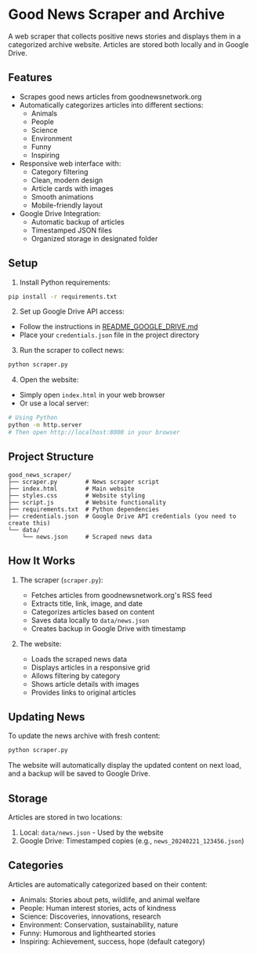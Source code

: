 # Good News Scraper and Archive

A web scraper that collects positive news stories and displays them in a categorized archive website. Articles are stored both locally and in Google Drive.

## Features

- Scrapes good news articles from goodnewsnetwork.org
- Automatically categorizes articles into different sections:
  - Animals
  - People
  - Science
  - Environment
  - Funny
  - Inspiring
- Responsive web interface with:
  - Category filtering
  - Clean, modern design
  - Article cards with images
  - Smooth animations
  - Mobile-friendly layout
- Google Drive Integration:
  - Automatic backup of articles
  - Timestamped JSON files
  - Organized storage in designated folder

## Setup

1. Install Python requirements:
```bash
pip install -r requirements.txt
```

2. Set up Google Drive API access:
- Follow the instructions in [README_GOOGLE_DRIVE.md](README_GOOGLE_DRIVE.md)
- Place your `credentials.json` file in the project directory

3. Run the scraper to collect news:
```bash
python scraper.py
```

4. Open the website:
- Simply open `index.html` in your web browser
- Or use a local server:
```bash
# Using Python
python -m http.server
# Then open http://localhost:8000 in your browser
```

## Project Structure

```
good_news_scraper/
├── scraper.py        # News scraper script
├── index.html        # Main website
├── styles.css        # Website styling
├── script.js         # Website functionality
├── requirements.txt  # Python dependencies
├── credentials.json  # Google Drive API credentials (you need to create this)
└── data/            
    └── news.json     # Scraped news data
```

## How It Works

1. The scraper (`scraper.py`):
   - Fetches articles from goodnewsnetwork.org's RSS feed
   - Extracts title, link, image, and date
   - Categorizes articles based on content
   - Saves data locally to `data/news.json`
   - Creates backup in Google Drive with timestamp

2. The website:
   - Loads the scraped news data
   - Displays articles in a responsive grid
   - Allows filtering by category
   - Shows article details with images
   - Provides links to original articles

## Updating News

To update the news archive with fresh content:
```bash
python scraper.py
```
The website will automatically display the updated content on next load, and a backup will be saved to Google Drive.

## Storage

Articles are stored in two locations:
1. Local: `data/news.json` - Used by the website
2. Google Drive: Timestamped copies (e.g., `news_20240221_123456.json`)

## Categories

Articles are automatically categorized based on their content:
- Animals: Stories about pets, wildlife, and animal welfare
- People: Human interest stories, acts of kindness
- Science: Discoveries, innovations, research
- Environment: Conservation, sustainability, nature
- Funny: Humorous and lighthearted stories
- Inspiring: Achievement, success, hope (default category)
